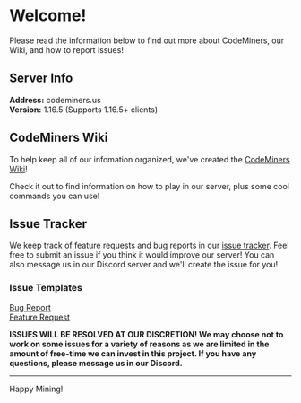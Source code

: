 # Welcome!
Please read the information below to find out more about CodeMiners, our Wiki, and how to report issues!

## Server Info
**Address:** codeminers.us  
**Version:** 1.16.5 (Supports 1.16.5+ clients)

## CodeMiners Wiki
To help keep all of our infomation organized, we've created the [CodeMiners Wiki](https://github.com/Snowy-Peak-Systems/CodeMiners-Issues/wiki)!

Check it out to find information on how to play in our server, plus some cool commands you can use!

## Issue Tracker
We keep track of feature requests and bug reports in our [issue tracker](https://github.com/Snowy-Peak-Systems/CodeMiners-Issues/issues). Feel free to submit an issue if you think it would improve our server! You can also message us in our Discord server and we'll create the issue for you!

### Issue Templates  
[Bug Report](https://github.com/Snowy-Peak-Systems/CodeMiners-Issues/issues/new?assignees=leviem1&labels=bug&template=bug_report.md)  
[Feature Request](https://github.com/Snowy-Peak-Systems/CodeMiners-Issues/issues/new?labels=enhancement&template=feature_request.md)

**ISSUES WILL BE RESOLVED AT OUR DISCRETION! We may choose not to work on some issues for a variety of reasons as we are limited in the amount of free-time we can invest in this project. If you have any questions, please message us in our Discord.**

---

Happy Mining!
